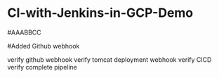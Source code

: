 # CI-with-Jenkins-in-GCP-Demo
#AAABBCC

#Added Github webhook

verify github webhook
verify tomcat deployment webhook
verify CICD
verify complete pipeline
